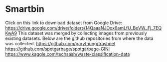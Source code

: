 # Smartbin
Click on this link to download dataset from Google Drive: 
https://drive.google.com/drive/folders/14QaaaNJOox6amLfU_BoVW_Fj_7EQKwA9 
This dataset was merged by collecting images from previously existing datasets. 
Below are the github repositories from where the data was collected. 
https://github.com/garythung/trashnet 
https://github.com/spotgarbage/spotgarbage-GINI 
https://www.kaggle.com/techsash/waste-classification-data
